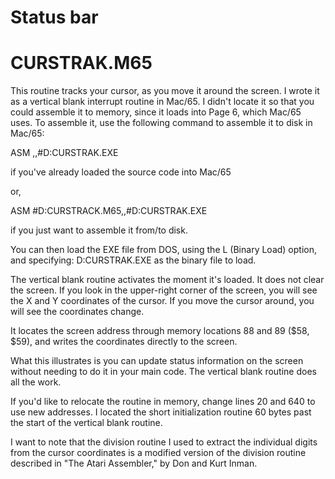 # Status bar

CURSTRAK.M65
============
This routine tracks your cursor, as you move it around the screen. I wrote it as a vertical blank interrupt routine in Mac/65. I
didn't locate it so that you could assemble it to memory, since it loads into Page 6, which Mac/65 uses. To assemble it, use the
following command to assemble it to disk in Mac/65:

ASM ,,#D:CURSTRAK.EXE

if you've already loaded the source code into Mac/65

or,

ASM #D:CURSTRACK.M65,,#D:CURSTRAK.EXE

if you just want to assemble it from/to disk.

You can then load the EXE file from DOS, using the L (Binary Load) option, and specifying: D:CURSTRAK.EXE as the binary file to
load.

The vertical blank routine activates the moment it's loaded. It does not clear the screen. If you look in the upper-right corner
of the screen, you will see the X and Y coordinates of the cursor. If you move the cursor around, you will see the coordinates
change.

It locates the screen address through memory locations 88 and 89 ($58, $59), and writes the coordinates directly to the screen.

What this illustrates is you can update status information on the screen without needing to do it in your main code. The vertical
blank routine does all the work.

If you'd like to relocate the routine in memory, change lines 20 and 640 to use new addresses. I located the short initialization
routine 60 bytes past the start of the vertical blank routine.

I want to note that the division routine I used to extract the individual digits from the cursor coordinates is a modified version
of the division routine described in "The Atari Assembler," by Don and Kurt Inman.

